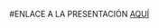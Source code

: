#ENLACE A LA PRESENTACIÓN [AQUÍ](https://docs.google.com/presentation/d/1_s1Kov9unQ6zMJJPoZhXsoguP1MsUE_9PU1WsJfQbWA/edit?usp=sharing)
